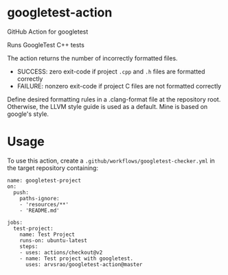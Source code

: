 # googletest-action
GitHub Action for googletest

Runs GoogleTest C++ tests

The action returns the number of incorrectly formatted files.

* SUCCESS: zero exit-code if project `.cpp` and `.h` files are formatted correctly
* FAILURE: nonzero exit-code if project C files are not formatted correctly

Define desired formatting rules in a .clang-format file at the repository root. Otherwise, the LLVM style guide is used as a default. Mine is based on google's style.
# Usage

To use this action, create a `.github/workflows/googletest-checker.yml` in the target repository containing:

```
name: googletest-project
on:
  push:
    paths-ignore:
    - 'resources/**'
    - 'README.md'

jobs:
  test-project:
    name: Test Project
    runs-on: ubuntu-latest
    steps:
    - uses: actions/checkout@v2
    - name: Test project with googletest.
      uses: arvsrao/googletest-action@master
```
